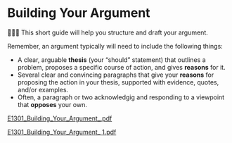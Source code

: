 # Building Your Argument

👨🏼‍🏫 This short guide will help you structure and draft your argument.

Remember, an argument typically will need to include the following things:

- A clear, arguable **thesis** (your “should” statement) that outlines a problem, proposes a specific course of action, and gives **reasons** for it.
- Several clear and convincing paragraphs that give your **reasons** for proposing the action in your thesis, supported with evidence, quotes, and/or examples.
- Often, a paragraph or two acknowledgig and responding to a viewpoint that **opposes** your own.

[E1301_Building_Your_Argument_.pdf](Building%20Your%20Argument.assets/E1301_Building_Your_Argument_.pdf)

[E1301_Building_Your_Argument_ 1.pdf](Building%20Your%20Argument.assets/E1301_Building_Your_Argument_%201.pdf)

